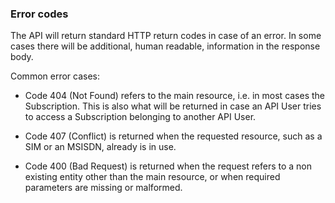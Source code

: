 ### Error codes

The API will return standard HTTP return codes in case of an error. In some cases there will be additional, human readable, information in the response body.

Common error cases: 

* Code 404 (Not Found) refers to the main resource, i.e. in most cases the Subscription. This is also what will be returned in case an API User tries to access a Subscription belonging to another API User.

* Code 407 (Conflict) is returned when the requested resource, such as a SIM or an MSISDN, already is in use. 

* Code 400 (Bad Request) is returned when the request refers to a non existing entity other than the main resource, or when required parameters are missing or malformed. 
